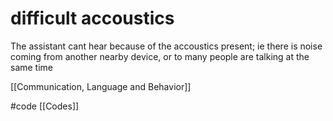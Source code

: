 # difficult accoustics
The assistant cant hear because of the accoustics present; ie there is noise coming from another nearby device, or to many people are talking at the same time

[[Communication, Language and Behavior]]

#code [[Codes]]